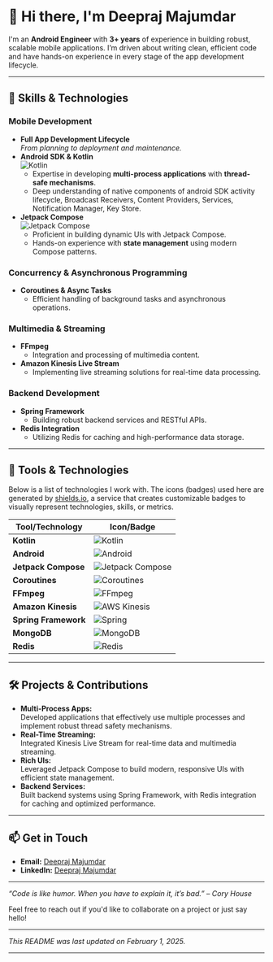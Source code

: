 # 👋 Hi there, I'm Deepraj Majumdar

I'm an **Android Engineer** with **3+ years** of experience in building robust, scalable mobile applications. I’m driven about writing clean, efficient code and have hands-on experience in every stage of the app development lifecycle.

---

## 🚀 Skills & Technologies

### **Mobile Development**
- **Full App Development Lifecycle**  
  *From planning to deployment and maintenance.*
- **Android SDK & Kotlin**  
  ![Kotlin](https://img.shields.io/badge/Kotlin-7F52FF?logo=kotlin&logoColor=white&style=for-the-badge)  
  - Expertise in developing **multi-process applications** with **thread-safe mechanisms**.
  - Deep understanding of native components of android SDK activity lifecycle, Broadcast Receivers, Content Providers, Services, Notification Manager, Key Store.
- **Jetpack Compose**  
  ![Jetpack Compose](https://img.shields.io/badge/Jetpack%20Compose-4285F4?logo=android&logoColor=white&style=for-the-badge)  
  - Proficient in building dynamic UIs with Jetpack Compose.
  - Hands-on experience with **state management** using modern Compose patterns.

### **Concurrency & Asynchronous Programming**
- **Coroutines & Async Tasks**  
  - Efficient handling of background tasks and asynchronous operations.

### **Multimedia & Streaming**
- **FFmpeg**  
  - Integration and processing of multimedia content.
- **Amazon Kinesis Live Stream**  
  - Implementing live streaming solutions for real-time data processing.

### **Backend Development**
- **Spring Framework**  
  - Building robust backend services and RESTful APIs.
- **Redis Integration**  
  - Utilizing Redis for caching and high-performance data storage.

---

## 🔧 Tools & Technologies

Below is a list of technologies I work with. The icons (badges) used here are generated by [shields.io](https://shields.io/), a service that creates customizable badges to visually represent technologies, skills, or metrics.

| Tool/Technology              | Icon/Badge |
| ---------------------------- | ---------- |
| **Kotlin**                   | ![Kotlin](https://img.shields.io/badge/Kotlin-7F52FF?logo=kotlin&logoColor=white&style=flat-square) |
| **Android**                  | ![Android](https://img.shields.io/badge/Android-3DDC84?logo=android&logoColor=white&style=flat-square) |
| **Jetpack Compose**          | ![Jetpack Compose](https://img.shields.io/badge/Jetpack%20Compose-4285F4?logo=android&logoColor=white&style=flat-square) |
| **Coroutines**               | ![Coroutines](https://img.shields.io/badge/Coroutines-FF9800?style=flat-square) |
| **FFmpeg**                   | ![FFmpeg](https://img.shields.io/badge/FFmpeg-007ACC?style=flat-square) |
| **Amazon Kinesis**           | ![AWS Kinesis](https://img.shields.io/badge/AWS%20Kinesis-232F3E?logo=amazon-aws&logoColor=white&style=flat-square) |
| **Spring Framework**         | ![Spring](https://img.shields.io/badge/Spring-6DB33F?logo=spring&logoColor=white&style=flat-square) |
| **MongoDB**                  | ![MongoDB](https://img.shields.io/badge/MongoDB-47A248?logo=mongodb&logoColor=white&style=flat-square)
| **Redis**                    | ![Redis](https://img.shields.io/badge/Redis-DC382D?logo=redis&logoColor=white&style=flat-square) |

---

## 🛠️ Projects & Contributions

- **Multi-Process Apps:**  
  Developed applications that effectively use multiple processes and implement robust thread safety mechanisms.
- **Real-Time Streaming:**  
  Integrated Kinesis Live Stream for real-time data and multimedia streaming.
- **Rich UIs:**  
  Leveraged Jetpack Compose to build modern, responsive UIs with efficient state management.
- **Backend Services:**  
  Built backend systems using Spring Framework, with Redis integration for caching and optimized performance.

---

## 📫 Get in Touch

- **Email:** [Deepraj Majumdar](mailto:deeprajmajumdarknight@gmail.com)
- **LinkedIn:** [Deepraj Majumdar](https://www.linkedin.com/in/deepraj-majumdar/)

---

*“Code is like humor. When you have to explain it, it’s bad.” – Cory House*

Feel free to reach out if you'd like to collaborate on a project or just say hello!

---

*This README was last updated on February 1, 2025.*

---

